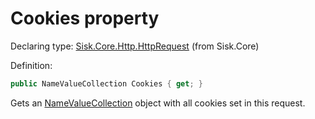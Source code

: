 <!--

Copyrights 2023 Sisk Framework - CypherPotato
Published under MIT license

!!! DO NOT EDIT THIS FILE !!!
This file was generated by a tool in the Sisk package. To edit the information in this documentation,
edit the XML documentation present in the Sisk source code.

-->


# Cookies property

Declaring type: [Sisk.Core.Http.HttpRequest](/read?q=/contents/spec/Sisk.Core.Http.HttpRequest.md) (from Sisk.Core)


Definition:

```cs
public NameValueCollection Cookies { get; }
```

Gets an <a href="https://learn.microsoft.com/en-us/dotnet/api/System.Collections.Specialized.NameValueCollection">NameValueCollection</a> object with all cookies set in this request.

